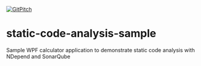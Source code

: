 [![GitPitch](https://gitpitch.com/assets/badge.svg)](https://gitpitch.com/htochenhagen/static-code-analysis-sample/master)

# static-code-analysis-sample
Sample WPF calculator application to demonstrate static code analysis with NDepend and SonarQube
